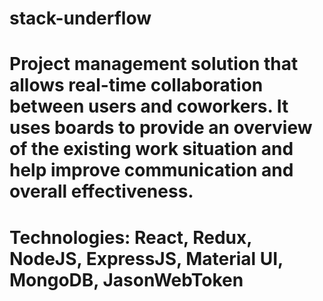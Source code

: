 # stack-underflow

# Project management solution that allows real-time collaboration between users and coworkers. It uses boards to provide an overview of the existing work situation and help improve communication and overall effectiveness.


# Technologies: React, Redux, NodeJS, ExpressJS, Material UI, MongoDB, JasonWebToken
